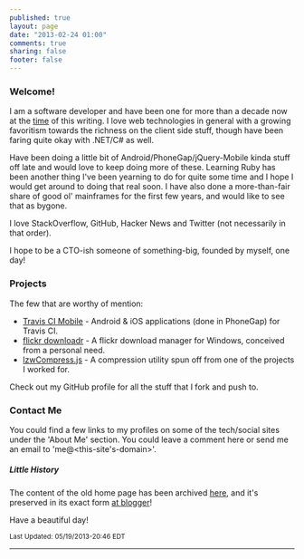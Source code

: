 ```yaml
---
published: true
layout: page
date: "2013-02-24 01:00"
comments: true
sharing: false
footer: false
---
```


### Welcome!

I am a software developer and have been one for more than a decade now at the <a href="#" title="2013-02-24 01:00" onclick="return false;">time</a> of this writing. I love web technologies in general with a growing favoritism towards the richness on the client side stuff, though have been faring quite okay with .NET/C# as well.

Have been doing a little bit of Android/PhoneGap/jQuery-Mobile kinda stuff off late and would love to keep doing more of these. Learning Ruby has been another thing I've been yearning to do for quite some time and I hope I would get around to doing that real soon. I have also done a more-than-fair share of good ol' mainframes for the first few years, and would like to see that as bygone.

I love StackOverflow, GitHub, Hacker News and Twitter (not necessarily in that order).

I hope to be a CTO-ish someone of something-big, founded by myself, one day!

### Projects

The few that are worthy of mention:

 - [Travis CI Mobile](http://floydpink.github.io/Travis-CI/) - Android & iOS applications (done in PhoneGap) for Travis CI.
 - [flickr downloadr](http://flickrdownloadr.com) - A flickr download manager for Windows, conceived from a personal need.
 - [lzwCompress.js](http://floydpink.github.io/lzwCompress.js/) - A compression utility spun off from one of the projects I worked for.

Check out my GitHub profile for all the stuff that I fork and push to.

### Contact Me

You could find a few links to my profiles on some of the tech/social sites under the 'About Me' section. You could leave a comment here or send me an email to 'me@<this-site's-domain>'.

##### Little History

The content of the old home page has been archived [here](/bloggerhome), and it's preserved in its exact form [at blogger](http://harimenonhome.blogspot.com)!

Have a beautiful day!

<small>Last Updated: 05/19/2013-20:46 EDT</small>

---------------------